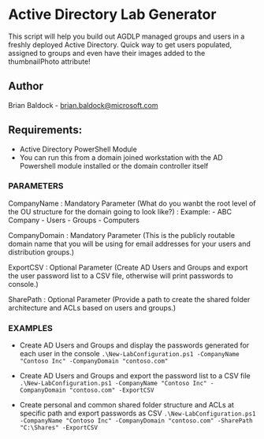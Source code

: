 # Active Directory Lab Generator
This script will help you build out AGDLP managed groups and users in a freshly deployed Active Directory. Quick way to get users populated, assigned to groups and even have their images added to the thumbnailPhoto attribute!

## Author
Brian Baldock - brian.baldock@microsoft.com

## Requirements: 
- Active Directory PowerShell Module 
- You can run this from a domain joined workstation with the AD Powershell module installed or the domain controller itself

### PARAMETERS
CompanyName
: Mandatory Parameter (What do you wanbt the root level of the OU structure for the domain going to look like?)
: Example:
    - ABC Company
      - Users
      - Groups
      - Computers

CompanyDomain
: Mandatory Parameter (This is the publicly routable domain name that you will be using for email addresses for your users and distribution groups.)

ExportCSV
: Optional Parameter (Create AD Users and Groups and export the user password list to a CSV file, otherwise will print passwords to console.)

SharePath
: Optional Parameter (Provide a path to create the shared folder architecture and ACLs based on users and groups.)

### EXAMPLES
- Create AD Users and Groups and display the passwords generated for each user in the console
```.\New-LabConfiguration.ps1 -CompanyName "Contoso Inc" -CompanyDomain "contoso.com"```

- Create AD Users and Groups and export the password list to a CSV file
```.\New-LabConfiguration.ps1 -CompanyName "Contoso Inc" -CompanyDomain "contoso.com" -ExportCSV```

- Create personal and common shared folder structure and ACLs at specific path and export passwords as CSV
```.\New-LabConfiguration.ps1 -CompanyName "Contoso Inc" -CompanyDomain "contoso.com" -SharePath "C:\Shares" -ExportCSV```
